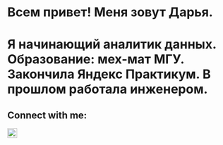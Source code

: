 # Всем привет! Меня зовут Дарья. 
# Я начинающий аналитик данных. Образование: мех-мат МГУ. Закончила Яндекс Практикум. В прошлом работала инженером.
## Connect with me:
[<img align="left" alt="opa_oz | Telegram" width="22px" src="https://cdn.jsdelivr.net/npm/simple-icons@v3/icons/telegram.svg" />](https://t.me/stierlitss)
